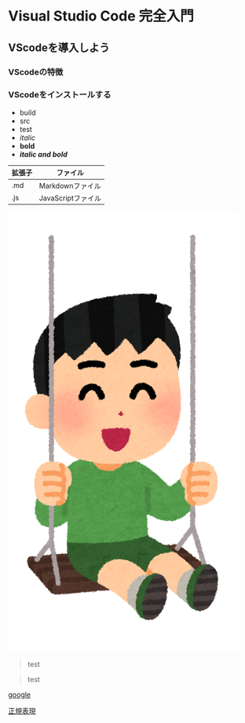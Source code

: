 # Visual Studio Code 完全入門
## VScodeを導入しよう
### VScodeの特徴
### VScodeをインストールする

* build
* src
* test
* *italic*
* **bold**
* ***italic and bold***

|拡張子|ファイル
|--|--
|.md|Markdownファイル
|.js|JavaScriptファイル

![buranko_boy_smile](buranko_boy_smile.png)

> test

> test

[google](https://www.google.com/)

[正規表現](https://docs.microsoft.com/ja-jp/dotnet/standard/base-types/regular-expression-language-quick-reference)
